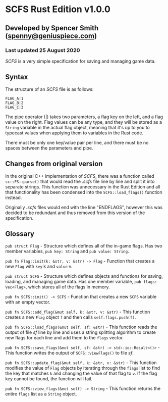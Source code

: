 # SCFS Rust Edition v1.0.0
## Developed by Spencer Smith (spenny@geniuspiece.com)
### Last updated 25 August 2020

*SCFS* is a very simple specification for saving and managing game data. 

## Syntax
The structure of an *SCFS* file is as follows:

```
FLAG_A|1
FLAG_B|2
FLAG_C|3
```

The pipe operator (|) takes two parameters, a flag key on the left, and a flag value on the right. Flag values can be any type, and they will be stored as a `String` variable in the actual flag object, meaning that it's up to you to typecast values when applying them to variables in the Rust code. 

There must be only one key/value pair per line, and there must be no spaces between the parameters and pipe. 

## Changes from original version
In the original C++ implementation of *SCFS*, there was a function called `sc::FS::parse()` that would read the *.scfs* file line by line and split it into separate strings. This function was unnecessary in the Rust Edition and all that functionality has been condensed into the `SCFS::load_flags()` function instead.

Originally *.scfs* files would end with the line "ENDFLAGS", however this was decided to be redundant and thus removed from this version of the specification.

## Glossary
`pub struct Flag` - Structure which defines all of the in-game flags. Has two member variables, `pub key: String` and `pub value: String`.

`pub fn Flag::init(k: &str, v: &str) -> Flag` - Function that creates a new `Flag` with `key` k and `value` v.

`pub struct SCFS` - Structure which defines objects and functions for saving, loading, and managing game data. Has one member variable, `pub flags: Vec<Flag>`, which stores all of the flags in memory.

`pub fn SCFS::init() -> SCFS` - Function that creates a new `SCFS` variable with an empty vector.

`pub fn SCFS::add_flag(&mut self, k: &str, v: &str)` - This function creates a new `Flag` object `f` and then calls `self.flags.push(f)`.

`pub fn SCFS::load_flags(&mut self, sf: &str)` - This function reads the output of file *sf* line by line and uses a string splitting algorithm to create new flags for each line and add them to the `flags` vector. 

`pub fn SCFS::save_flags(&mut self, sf: &str) -> std::io::Result<()>` - This function writes the output of `SCFS::viewFlags()` to file *sf*.

`pub fn SCFS::update_flag(&mut self, k: &str, v: &str)` - This function modifies the value of `Flag` objects by iterating through the `flags` list to find the key that matches `k` and changing the value of that flag to `v`. If the flag key cannot be found, the function will fail. 

`pub fn SCFS::view_flags(&mut self) -> String` - This function returns the entire `flags` list as a `String` object. 

